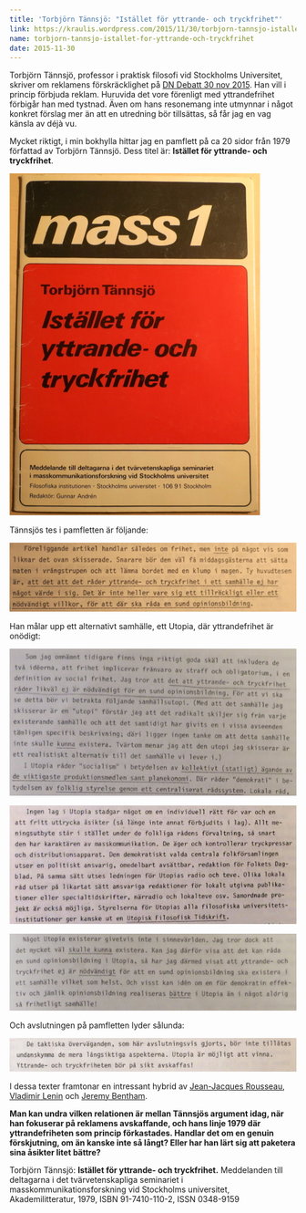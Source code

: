 ```yaml
---
title: 'Torbjörn Tännsjö: "Istället för yttrande- och tryckfrihet"'
link: https://kraulis.wordpress.com/2015/11/30/torbjorn-tannsjo-istallet-for-yttrande-och-tryckfrihet/
name: torbjorn-tannsjo-istallet-for-yttrande-och-tryckfrihet
date: 2015-11-30
---
```

Torbjörn Tännsjö, professor i praktisk filosofi vid Stockholms Universitet, skriver om reklamens förskräcklighet på [DN Debatt 30 nov 2015](http://www.dn.se/debatt/reklamen-ar-skadlig-for-samhallet-och-klimatet/). Han vill i princip förbjuda reklam. Huruvida det vore förenligt med yttrandefrihet förbigår han med tystnad. Även om hans resonemang inte utmynnar i något konkret förslag mer än att en utredning bör tillsättas, så får jag en vag känsla av déjà vu.

Mycket riktigt, i min bokhylla hittar jag en pamflett på ca 20 sidor från 1979 författad av Torbjörn Tännsjö. Dess titel är: **Istället för yttrande- och tryckfrihet**.

[![Istället-för-yttrande-och-tryckfrihet](/files/istc3a4llet-fc3b6r-yttrande-och-tryckfrihet.jpg)](/posts/istc3a4llet-fc3b6r-yttrande-och-tryckfrihet.jpg)



Tännsjös tes i pamfletten är följande:

[![tesen](/files/tesen.jpg)](/posts/tesen.jpg)

Han målar upp ett alternativt samhälle, ett Utopia, där yttrandefrihet är onödigt:

[![utopia-1](/files/utopia-1.jpg)](/posts/utopia-1.jpg)

[![utopia-2](/files/utopia-21.jpg)](/posts/utopia-21.jpg)

[![utopia-3](/files/utopia-3.jpg)](/posts/utopia-3.jpg)

Och avslutningen på pamfletten lyder sålunda:

[![slutsatsen](/files/slutsatsen1.jpg)](/posts/slutsatsen1.jpg)

I dessa texter framtonar en intressant hybrid av [Jean-Jacques Rousseau](https://en.wikipedia.org/wiki/Jean-Jacques_Rousseau), [Vladimir Lenin](https://en.wikipedia.org/wiki/Vladimir_Lenin) och [Jeremy Bentham](https://en.wikipedia.org/wiki/Jeremy_Bentham).

**Man kan undra vilken relationen är mellan Tännsjös argument idag, när han fokuserar på reklamens avskaffande, och hans linje 1979 där yttrandefriheten som princip förkastades. Handlar det om en genuin förskjutning, om än kanske inte så långt? Eller har han lärt sig att paketera sina åsikter litet bättre?**

Torbjörn Tännsjö: **Istället för yttrande- och tryckfrihet.** Meddelanden till deltagarna i det tvärvetenskapliga seminariet i masskommunikationsforskning vid Stockholms universitet, Akademilitteratur, 1979, ISBN 91-7410-110-2, ISSN 0348-9159

